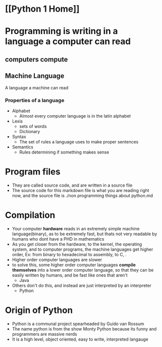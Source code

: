 # [[Python 1 Home]]


# Programming is writing in a language a computer can read
## computers compute

## Machine Language
A language a machine can read
### Properties of a language
- Alphabet
	- Almost every computer language is in the latin alphabet
- Lexis
	- sets of words
	- Dictionary
- Syntax
	- The set of rules a language uses to make proper sentences
- Semantics
	- Rules determining if something makes sense
# Program files
- They are called source code, and are written in a source file
- The source code for this markdown file is what you are reading right now, and the source file is ./non programming things about python.md
# Compilation
- Your computer **hardware** reads in an extremely simple machine language(binary), as to be extremely fast, but thats not very readable by humans who dont have a PHD in mathematics
- As you get closer from the hardware, to the kernel, the operating system, and to computer programs, the machine languages get higher order, Ex: from binary to hexadecimal to assembly, to C, .
- Higher order computer languages are slower
- to solve this, some higher order computer languages **compile themselves** into a lower order computer language, so that they can be easily written by humans, and be fast like ones that aren't
	- Java
- Others don't do this, and instead are just interpreted by an interpreter 
	- Python
# Origin of Python
- Python is a communal project spearheaded by Guido van Rossum
- The name python is from the show Monty Python because its funny and programmers are massive nerds
- It is a high level, object oriented, easy to write, interpreted langauge